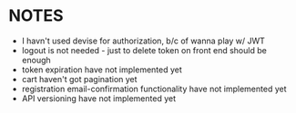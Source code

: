 # NOTES
* I havn't used devise for authorization, b/c of wanna play w/ JWT
* logout is not needed - just to delete token on front end should be enough
* token expiration have not implemented yet
* cart haven't got pagination yet
* registration email-confirmation functionality have not implemented yet
* API versioning have not implemented yet
